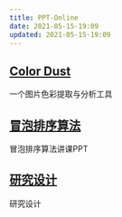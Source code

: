 ```yaml
---
title: PPT-Online
date: 2021-05-15-19:09
updated: 2021-05-15-19:09
---
```


## [Color Dust](/slides/test.html)

一个图片色彩提取与分析工具

## [冒泡排序算法](/slides/dubblesort.html)

冒泡排序算法讲课PPT

## [研究设计](/slides/design-demo-1.html)

研究设计

